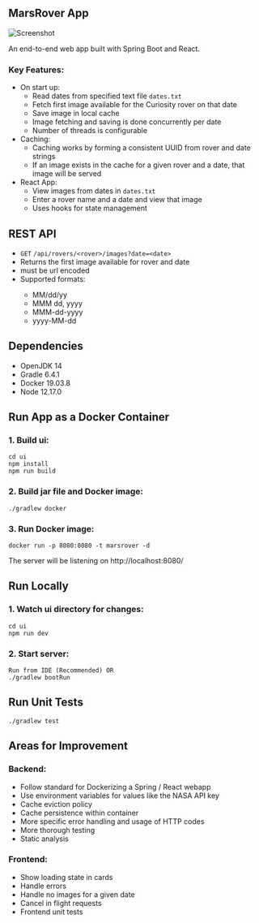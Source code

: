 ## MarsRover App

![Screenshot](https://i.imgur.com/7nEDrln.jpg)

An end-to-end web app built with Spring Boot and React.

### Key Features:

- On start up:
  - Read dates from specified text file `dates.txt`
  - Fetch first image available for the Curiosity rover on that date
  - Save image in local cache
  - Image fetching and saving is done concurrently per date
  - Number of threads is configurable
- Caching:
  - Caching works by forming a consistent UUID from rover and date strings
  - If an image exists in the cache for a given rover and a date, that image will be served
- React App:
  - View images from dates in `dates.txt`
  - Enter a rover name and a date and view that image
  - Uses hooks for state management

## REST API

- `GET` `/api/rovers/<rover>/images?date=<date>`
- Returns the first image available for rover <rover> and date <date>
- <date> must be url encoded
- Supported <date> formats:
  - MM/dd/yy
  - MMM dd, yyyy
  - MMM-dd-yyyy
  - yyyy-MM-dd

## Dependencies

- OpenJDK 14
- Gradle 6.4.1
- Docker 19.03.8
- Node 12.17.0

## Run App as a Docker Container

### 1. Build ui:

```
cd ui
npm install
npm run build
```

### 2. Build jar file and Docker image:

```
./gradlew docker
```

### 3. Run Docker image:

```
docker run -p 8080:8080 -t marsrover -d
```

The server will be listening on http://localhost:8080/

## Run Locally

### 1. Watch ui directory for changes:

```
cd ui
npm run dev
```

### 2. Start server:

```
Run from IDE (Recommended) OR
./gradlew bootRun
```

## Run Unit Tests

```
./gradlew test
```

## Areas for Improvement

### Backend:

- Follow standard for Dockerizing a Spring / React webapp
- Use environment variables for values like the NASA API key
- Cache eviction policy
- Cache persistence within container
- More specific error handling and usage of HTTP codes
- More thorough testing
- Static analysis

### Frontend:

- Show loading state in cards
- Handle errors
- Handle no images for a given date
- Cancel in flight requests
- Frontend unit tests
